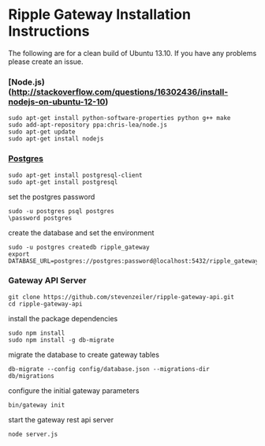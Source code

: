 # Ripple Gateway Installation Instructions

The following are for a clean build of Ubuntu 13.10. If you have any problems please create an issue.

### [Node.js)(http://stackoverflow.com/questions/16302436/install-nodejs-on-ubuntu-12-10)

    sudo apt-get install python-software-properties python g++ make
    sudo add-apt-repository ppa:chris-lea/node.js
    sudo apt-get update
    sudo apt-get install nodejs

### [Postgres](https://help.ubuntu.com/community/PostgreSQL)

    sudo apt-get install postgresql-client
    sudo apt-get install postgresql

set the postgres password

    sudo -u postgres psql postgres
    \password postgres

create the database and set the environment

    sudo -u postgres createdb ripple_gateway
    export DATABASE_URL=postgres://postgres:password@localhost:5432/ripple_gateway

### Gateway API Server

    git clone https://github.com/stevenzeiler/ripple-gateway-api.git
    cd ripple-gateway-api

install the package dependencies

    sudo npm install
    sudo npm install -g db-migrate

migrate the database to create gateway tables

    db-migrate --config config/database.json --migrations-dir db/migrations
    
configure the initial gateway parameters 

    bin/gateway init

start the gateway rest api server

    node server.js

